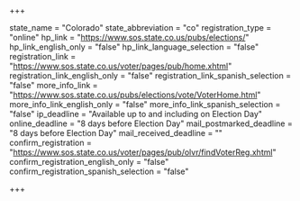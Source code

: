 +++

state_name = "Colorado"
state_abbreviation = "co"
registration_type = "online"
hp_link = "https://www.sos.state.co.us/pubs/elections/"
hp_link_english_only = "false"
hp_link_language_selection = "false"
registration_link = "https://www.sos.state.co.us/voter/pages/pub/home.xhtml"
registration_link_english_only = "false"
registration_link_spanish_selection = "false"
more_info_link = "https://www.sos.state.co.us/pubs/elections/vote/VoterHome.html"
more_info_link_english_only = "false"
more_info_link_spanish_selection = "false"
ip_deadline = "Available up to and including on Election Day"
online_deadline = "8 days before Election Day"
mail_postmarked_deadline = "8 days before Election Day"
mail_received_deadline = ""
confirm_registration = "https://www.sos.state.co.us/voter/pages/pub/olvr/findVoterReg.xhtml"
confirm_registration_english_only = "false"
confirm_registration_spanish_selection = "false"

+++